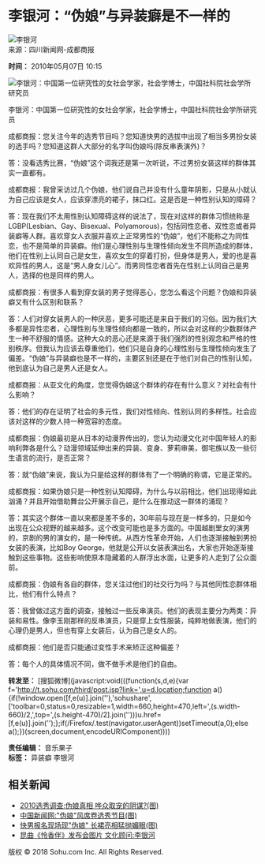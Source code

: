 # 李银河：“伪娘”与异装癖是不一样的

![李银河](http://photocdn.sohu.com/20061227/Img247299768.gif)  
来源：四川新闻网-成都商报

**时间：** 2010年05月07日 10:15

![李银河：中国第一位研究性的女社会学家，社会学博士，中国社科院社会学所研究员](http://photocdn.sohu.com/20100507/Img271973059.jpg)  

李银河：中国第一位研究性的女社会学家，社会学博士，中国社科院社会学所研究员

成都商报：您关注今年的选秀节目吗？您知道快男的选拔中出现了相当多男扮女装的选手吗？您知道这群人大部分的名字叫伪娘吗(除反串表演外)？

答：没看选秀比赛，“伪娘”这个词我还是第一次听说，不过男扮女装这样的群体其实一直都有。

成都商报：我曾采访过几个伪娘，他们说自己并没有什么童年阴影，只是从小就认为自己应该是女人，应该穿漂亮的裙子，抹口红。这是否是一种性别认知的障碍？

答：现在我们不太用性别认知障碍这样的说法了，现在对这样的群体习惯统称是LGBP(Lesbian、Gay、Bisexual、Polyamorous)，包括同性恋者、双性恋或者异装癖等人群。喜欢穿女人衣服并喜欢上正常男性的“伪娘”，他们不能称之为同性恋，也不是简单的异装癖。他们是心理性别与生理性倾向发生不同所造成的群体，他们在性别上认同自己是女生，喜欢女生的穿着打扮，但身体是男人，爱的也是喜欢异性的男人，这是“男人身女儿心”。而男同性恋者首先在性别上认同自己是男人，选择的也是同样的男人。

成都商报：有很多人看到穿女装的男子觉得恶心，您怎么看这个问题？伪娘和异装癖又有什么区别和联系？

答：人们对穿女装男人的一种厌恶，更多可能还是来自于我们的习俗。因为我们大多都是异性恋者，心理性别与生理性倾向都是一致的，所以会对这样的少数群体产生一种不舒服的情感。这种大众的恶心还是来源于我们强烈的性别观念和严格的性别秩序。但我认为应该去尊重他们，他们只是自身的心理性别与生理性倾向发生了偏差。“伪娘”与异装癖也是不一样的，主要区别还是在于他们对自己的性别认知，他到底认为自己是男人还是女人。

成都商报：从亚文化的角度，您觉得伪娘这个群体的存在有什么意义？对社会有什么影响？

答：他们的存在证明了社会的多元性，我们对性倾向、性别认同的多样性。社会应该对这样的少数人持一种宽容的态度。

成都商报：伪娘最初是从日本的动漫界传出的，您认为动漫文化对中国年轻人的影响利弊各是什么？动漫领域延伸出来的异装、变身、萝莉审美，御宅族以及一些衍生语言的流行，是否正常？

答：就“伪娘”来说，我认为只是给这样的群体有了一个明确的称谓，它是正常的。

成都商报：如果伪娘只是一种性别认知障碍，为什么与以前相比，他们出现得如此汹涌？并且开始借助舞台公开展示自己，是什么在推动这一群体的涌现？

答：其实这个群体一直以来都是差不多的，30年前与现在是一样多的，只是如今出现在公众视野的越来越多。这个改变可能也是多方面的。中国越剧里女的演男的，京剧的男的演女的，是一种传统。从西方性革命开始，人们也逐渐接触到男扮女装的表演，比如Boy George，他就是公开以女装表演出名，大家也开始逐渐接触到这些事物。这些影响使原本隐藏着的人群浮出水面，让更多的人走到了公众面前。

成都商报：伪娘有各自的群体，您关注过他们的社交行为吗？与其他同性恋群体相比，他们有什么特点？

答：我曾做过这方面的调查，接触过一些反串演员。他们的表现主要分为两类：异装和易性。像李玉刚那样的反串演员，只是穿上女性服装，纯粹地做表演，他们的心理仍是男人，但也有穿上女装后，认为自己是女人的。

成都商报：他们是否只能通过变性手术来矫正这种偏差？

答：每个人的具体情况不同，做不做手术是他们的自由。

**转发至：** [搜狐微博](javascript:void\(\(\(function\(s,d,e\){var f='http://t.sohu.com/third/post.jsp?link=',u=d.location;function a\(\){if\(!window.open\([f,e\(u\)].join\(''\),'sohushare',['toolbar=0,status=0,resizable=1,width=660,height=470,left=',\(s.width-660\)/2,',top=',\(s.height-470\)/2].join\(''\)\)\)u.href=[f,e\(u\)].join\(''\);};if\(/Firefox/.test\(navigator.userAgent\)\)setTimeout\(a,0\);else a\(\);}\)\(screen,document,encodeURIComponent\)\)\))  

**责任编辑：** 音乐果子  
**标签：** 异装癖 李银河 

## 相关新闻
- [2010选秀调查:伪娘真相 哗众取宠的阴谋?(图)](http://music.yule.sohu.com/20100505/n271933880.shtml)  
- [中国新闻网:"伪娘"风席卷选秀节目(图)](http://yule.sohu.com/20100506/n271956202.shtml)  
- [快男报名现场现"伪娘" 长裙亮相猛抛媚眼(图)](http://music.yule.sohu.com/20100419/n271608035.shtml)  
- [昆曲《怜香伴》发布会图片 文化顾问:李银河](http://yule.sohu.com/20100415/n271528550.shtml)  

版权 © 2018 Sohu.com Inc. All Rights Reserved.